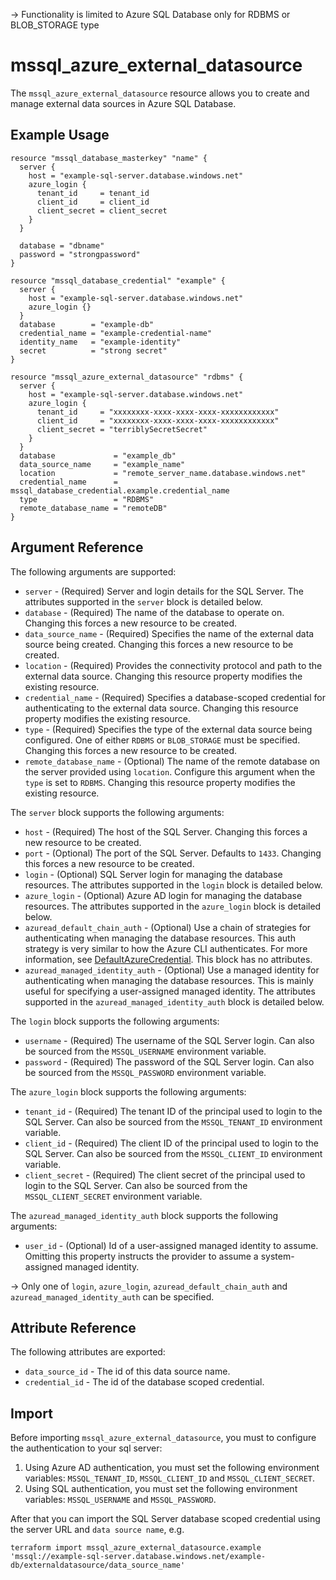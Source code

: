 -> Functionality is limited to Azure SQL Database only for RDBMS or BLOB_STORAGE type

# mssql_azure_external_datasource

The `mssql_azure_external_datasource` resource allows you to create and manage external data sources in Azure SQL Database.

## Example Usage

```hcl
resource "mssql_database_masterkey" "name" {
  server {
    host = "example-sql-server.database.windows.net"
    azure_login {
      tenant_id     = tenant_id
      client_id     = client_id
      client_secret = client_secret
    }
  }

  database = "dbname"
  password = "strongpassword"
}

resource "mssql_database_credential" "example" {
  server {
    host = "example-sql-server.database.windows.net"
    azure_login {}
  }
  database        = "example-db"
  credential_name = "example-credential-name"
  identity_name   = "example-identity"
  secret          = "strong secret"
}

resource "mssql_azure_external_datasource" "rdbms" {
  server {
    host = "example-sql-server.database.windows.net"
    azure_login {
      tenant_id     = "xxxxxxxx-xxxx-xxxx-xxxx-xxxxxxxxxxxx"
      client_id     = "xxxxxxxx-xxxx-xxxx-xxxx-xxxxxxxxxxxx"
      client_secret = "terriblySecretSecret"
    }
  }
  database             = "example_db"
  data_source_name     = "example_name"
  location             = "remote_server_name.database.windows.net"
  credential_name      = mssql_database_credential.example.credential_name
  type                 = "RDBMS"
  remote_database_name = "remoteDB"
}
```
## Argument Reference

The following arguments are supported:

* `server` - (Required) Server and login details for the SQL Server. The attributes supported in the `server` block is detailed below.
* `database` - (Required) The name of the database to operate on. Changing this forces a new resource to be created.
* `data_source_name` - (Required) Specifies the name of the external data source being created. Changing this forces a new resource to be created.
* `location` - (Required) Provides the connectivity protocol and path to the external data source. Changing this resource property modifies the existing resource.
* `credential_name` - (Required) Specifies a database-scoped credential for authenticating to the external data source. Changing this resource property modifies the existing resource.
* `type` - (Required) Specifies the type of the external data source being configured. One of either `RDBMS` or `BLOB_STORAGE` must be specified. Changing this forces a new resource to be created.
* `remote_database_name` - (Optional) The name of the remote database on the server provided using `location`. Configure this argument when the `type` is set to `RDBMS`. Changing this resource property modifies the existing resource.

The `server` block supports the following arguments:

* `host` - (Required) The host of the SQL Server. Changing this forces a new resource to be created.
* `port` - (Optional) The port of the SQL Server. Defaults to `1433`. Changing this forces a new resource to be created.
* `login` - (Optional) SQL Server login for managing the database resources. The attributes supported in the `login` block is detailed below.
* `azure_login` - (Optional) Azure AD login for managing the database resources. The attributes supported in the `azure_login` block is detailed below.
* `azuread_default_chain_auth` - (Optional) Use a chain of strategies for authenticating when managing the database resources. This auth strategy is very similar to how the Azure CLI authenticates. For more information, see [DefaultAzureCredential](https://github.com/Azure/azure-sdk-for-go/wiki/Set-up-Your-Environment-for-Authentication#configure-defaultazurecredential). This block has no attributes.
* `azuread_managed_identity_auth` - (Optional) Use a managed identity for authenticating when managing the database resources. This is mainly useful for specifying a user-assigned managed identity. The attributes supported in the `azuread_managed_identity_auth` block is detailed below.

The `login` block supports the following arguments:

* `username` - (Required) The username of the SQL Server login. Can also be sourced from the `MSSQL_USERNAME` environment variable.
* `password` - (Required) The password of the SQL Server login. Can also be sourced from the `MSSQL_PASSWORD` environment variable.

The `azure_login` block supports the following arguments:

* `tenant_id` - (Required) The tenant ID of the principal used to login to the SQL Server. Can also be sourced from the `MSSQL_TENANT_ID` environment variable.
* `client_id` - (Required) The client ID of the principal used to login to the SQL Server. Can also be sourced from the `MSSQL_CLIENT_ID` environment variable.
* `client_secret` - (Required) The client secret of the principal used to login to the SQL Server. Can also be sourced from the `MSSQL_CLIENT_SECRET` environment variable.

The `azuread_managed_identity_auth` block supports the following arguments:

* `user_id` - (Optional) Id of a user-assigned managed identity to assume. Omitting this property instructs the provider to assume a system-assigned managed identity.

-> Only one of `login`, `azure_login`, `azuread_default_chain_auth` and `azuread_managed_identity_auth` can be specified.

## Attribute Reference

The following attributes are exported:

* `data_source_id` - The id of this data source name.
* `credential_id` - The id of the database scoped credential.

## Import

Before importing `mssql_azure_external_datasource`, you must to configure the authentication to your sql server:

1. Using Azure AD authentication, you must set the following environment variables: `MSSQL_TENANT_ID`, `MSSQL_CLIENT_ID` and `MSSQL_CLIENT_SECRET`.
2. Using SQL authentication, you must set the following environment variables: `MSSQL_USERNAME` and `MSSQL_PASSWORD`.

After that you can import the SQL Server database scoped credential using the server URL and `data source name`, e.g.

```shell
terraform import mssql_azure_external_datasource.example 'mssql://example-sql-server.database.windows.net/example-db/externaldatasource/data_source_name'
```
